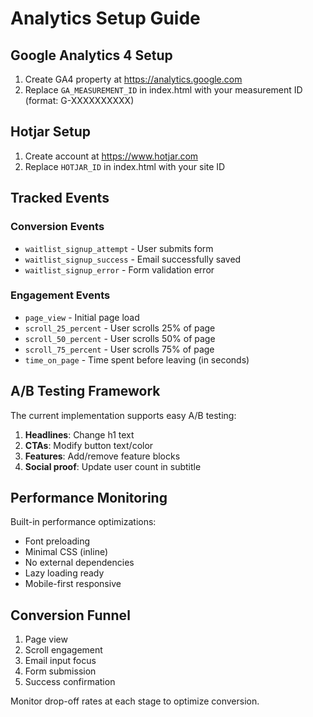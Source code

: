 # Analytics Setup Guide

## Google Analytics 4 Setup

1. Create GA4 property at https://analytics.google.com
2. Replace `GA_MEASUREMENT_ID` in index.html with your measurement ID (format: G-XXXXXXXXXX)

## Hotjar Setup

1. Create account at https://www.hotjar.com
2. Replace `HOTJAR_ID` in index.html with your site ID

## Tracked Events

### Conversion Events
- `waitlist_signup_attempt` - User submits form
- `waitlist_signup_success` - Email successfully saved
- `waitlist_signup_error` - Form validation error

### Engagement Events
- `page_view` - Initial page load
- `scroll_25_percent` - User scrolls 25% of page
- `scroll_50_percent` - User scrolls 50% of page
- `scroll_75_percent` - User scrolls 75% of page
- `time_on_page` - Time spent before leaving (in seconds)

## A/B Testing Framework

The current implementation supports easy A/B testing:

1. **Headlines**: Change h1 text
2. **CTAs**: Modify button text/color
3. **Features**: Add/remove feature blocks
4. **Social proof**: Update user count in subtitle

## Performance Monitoring

Built-in performance optimizations:
- Font preloading
- Minimal CSS (inline)
- No external dependencies
- Lazy loading ready
- Mobile-first responsive

## Conversion Funnel

1. Page view
2. Scroll engagement
3. Email input focus
4. Form submission
5. Success confirmation

Monitor drop-off rates at each stage to optimize conversion.